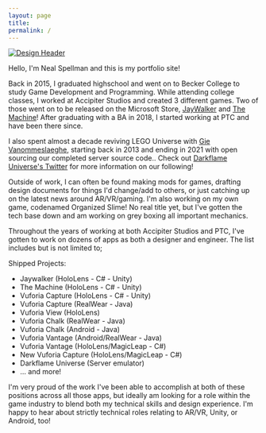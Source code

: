 ```yaml
---
layout: page
title:
permalink: /
---
```

		 
[![Design Header](https://i.imgur.com/MZPZoYo.png)](http://www.nealspellman.com/sideprojects/)


Hello, I'm Neal Spellman and this is my portfolio site! 

Back in 2015, I graduated highschool and went on to Becker College to study Game Development and Programming. While attending college classes, I worked at Accipiter Studios and created 3 different games. Two of those went on to be released on the Microsoft Store, [JayWalker](https://www.microsoft.com/en-us/store/p/jaywalker/9p76lxr8hhb0) and [The Machine](https://www.microsoft.com/en-us/p/the-machine-demo/9nhxpw0b2hwl)! After graduating with a BA in 2018, I started working at PTC and have been there since.

I also spent almost a decade reviving LEGO Universe with [Gie Vanommeslaeghe](https://www.linkedin.com/in/gie-vanommeslaeghe-a4a7a9139), starting back in 2013 and ending in 2021 with open sourcing our completed server source code.. Check out [Darkflame Universe's Twitter](https://twitter.com/darkflameuniv) for more information on our following!

Outside of work, I can often be found making mods for games, drafting design documents for things I'd change/add to others, or just catching up on the latest news around AR/VR/gaming. I'm also working on my own game, codenamed Organized Slime! No real title yet, but I've gotten the tech base down and am working on grey boxing all important mechanics.

Throughout the years of working at both Accipiter Studios and PTC, I've gotten to work on dozens of apps as both a designer and engineer. The list includes but is not limited to;

Shipped Projects:
<ul>
 <li>Jaywalker (HoloLens - C# - Unity)</li>
 <li>The Machine (HoloLens - C# - Unity)</li>
 <li>Vuforia Capture (HoloLens - C# - Unity)</li>
 <li>Vuforia Capture (RealWear - Java)</li>
 <li>Vuforia View (HoloLens)</li>
 <li>Vuforia Chalk (RealWear - Java)</li>
 <li>Vuforia Chalk (Android - Java)</li>
 <li>Vuforia Vantage (Android/RealWear - Java)</li>
 <li>Vuforia Vantage (HoloLens/MagicLeap - C#)</li>
 <li>New Vuforia Capture (HoloLens/MagicLeap - C#)</li>
 <li>Darkflame Universe (Server emulator)</li>
 <li>... and more!</li>
</ul>

I'm very proud of the work I've been able to accomplish at both of these positions across all those apps, but ideally am looking for a role within the game industry to blend both my technical skills and design experience. I'm happy to hear about strictly technical roles relating to AR/VR, Unity, or Android, too!
